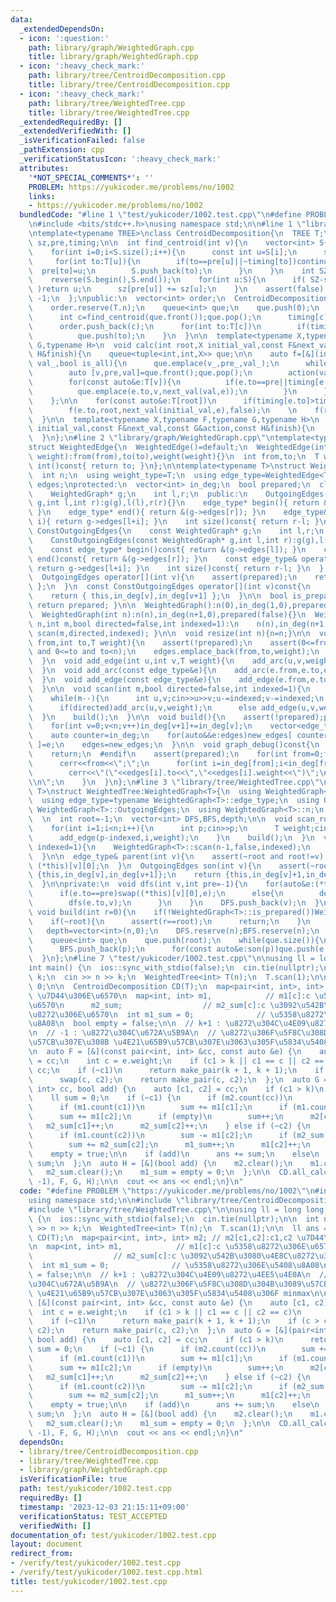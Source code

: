 ```yaml
---
data:
  _extendedDependsOn:
  - icon: ':question:'
    path: library/graph/WeightedGraph.cpp
    title: library/graph/WeightedGraph.cpp
  - icon: ':heavy_check_mark:'
    path: library/tree/CentroidDecomposition.cpp
    title: library/tree/CentroidDecomposition.cpp
  - icon: ':heavy_check_mark:'
    path: library/tree/WeightedTree.cpp
    title: library/tree/WeightedTree.cpp
  _extendedRequiredBy: []
  _extendedVerifiedWith: []
  _isVerificationFailed: false
  _pathExtension: cpp
  _verificationStatusIcon: ':heavy_check_mark:'
  attributes:
    '*NOT_SPECIAL_COMMENTS*': ''
    PROBLEM: https://yukicoder.me/problems/no/1002
    links:
    - https://yukicoder.me/problems/no/1002
  bundledCode: "#line 1 \"test/yukicoder/1002.test.cpp\"\n#define PROBLEM \"https://yukicoder.me/problems/no/1002\"\
    \n#include <bits/stdc++.h>\nusing namespace std;\n\n#line 1 \"library/tree/CentroidDecomposition.cpp\"\
    \ntemplate<typename TREE>\nclass CentroidDecomposition{\n  TREE T;\n  vector<int>\
    \ sz,pre,timing;\n\n  int find_centroid(int v){\n    vector<int> S{v};\n    pre[v]=-1;\n\
    \    for(int i=0;i<S.size();i++){\n      const int u=S[i];\n      sz[u]=1;\n \
    \     for(int to:T[u]){\n        if(to==pre[u]||~timing[to])continue;\n      \
    \  pre[to]=u;\n        S.push_back(to);\n      }\n    }\n    int SZ=S.size();\n\
    \    reverse(S.begin(),S.end());\n    for(int u:S){\n      if( SZ-sz[u] <= SZ/2\
    \ )return u;\n      sz[pre[u]] += sz[u];\n    }\n    assert(false);\n    return\
    \ -1;\n  };\npublic:\n  vector<int> order;\n  CentroidDecomposition(TREE T):T(T),sz(T.n),pre(T.n),timing(T.n,-1){\n\
    \    order.reserve(T.n);\n    queue<int> que;\n    que.push(0);\n    while(que.size()){\n\
    \      int c=find_centroid(que.front());que.pop();\n      timing[c]=order.size();\n\
    \      order.push_back(c);\n      for(int to:T[c])\n        if(timing[to]<0)\n\
    \          que.push(to);\n    }\n  }\n\n  template<typename X,typename F,typename\
    \ G,typename H>\n  void calc(int root,X initial_val,const F&next_val,const G&action,const\
    \ H&finish){\n    queue<tuple<int,int,X>> que;\n\n    auto f=[&](int v_,int pre_,X\
    \ val_,bool is_all){\n      que.emplace(v_,pre_,val_);\n      while(que.size()){\n\
    \        auto [v,pre,val]=que.front();que.pop();\n        action(val,is_all);\n\
    \        for(const auto&e:T[v]){\n          if(e.to==pre||timing[e.to]<=timing[root])continue;\n\
    \          que.emplace(e.to,v,next_val(val,e));\n        }\n      }\n      finish(is_all);\n\
    \    };\n\n    for(const auto&e:T[root])\n      if(timing[e.to]>timing[root])\n\
    \        f(e.to,root,next_val(initial_val,e),false);\n    \n    f(root,-1,initial_val,true);\n\
    \  }\n\n  template<typename X,typename F,typename G,typename H>\n  void all_calc(X\
    \ initial_val,const F&next_val,const G&action,const H&finish){\n    for(int i=0;i<T.n;i++)calc(i,initial_val,next_val,action,finish);\n\
    \  }\n};\n#line 2 \"library/graph/WeightedGraph.cpp\"\ntemplate<typename T>\n\
    struct WeightedEdge{\n  WeightedEdge()=default;\n  WeightedEdge(int from,int to,T\
    \ weight):from(from),to(to),weight(weight){}\n  int from,to;\n  T weight;\n  operator\
    \ int()const{ return to; }\n};\n\ntemplate<typename T>\nstruct WeightedGraph{\n\
    \  int n;\n  using weight_type=T;\n  using edge_type=WeightedEdge<T>;\n  vector<edge_type>\
    \ edges;\nprotected:\n  vector<int> in_deg;\n  bool prepared;\n  class OutgoingEdges{\n\
    \    WeightedGraph* g;\n    int l,r;\n  public:\n    OutgoingEdges(WeightedGraph*\
    \ g,int l,int r):g(g),l(l),r(r){}\n    edge_type* begin(){ return &(g->edges[l]);\
    \ }\n    edge_type* end(){ return &(g->edges[r]); }\n    edge_type& operator[](int\
    \ i){ return g->edges[l+i]; }\n    int size()const{ return r-l; }\n  };\n  class\
    \ ConstOutgoingEdges{\n    const WeightedGraph* g;\n    int l,r;\n  public:\n\
    \    ConstOutgoingEdges(const WeightedGraph* g,int l,int r):g(g),l(l),r(r){}\n\
    \    const edge_type* begin()const{ return &(g->edges[l]); }\n    const edge_type*\
    \ end()const{ return &(g->edges[r]); }\n    const edge_type& operator[](int i)const{\
    \ return g->edges[l+i]; }\n    int size()const{ return r-l; }\n  };\npublic:\n\
    \  OutgoingEdges operator[](int v){\n    assert(prepared);\n    return { this,in_deg[v],in_deg[v+1]\
    \ };\n  }\n  const ConstOutgoingEdges operator[](int v)const{\n    assert(prepared);\n\
    \    return { this,in_deg[v],in_deg[v+1] };\n  }\n\n  bool is_prepared()const{\
    \ return prepared; }\n\n  WeightedGraph():n(0),in_deg(1,0),prepared(false){}\n\
    \  WeightedGraph(int n):n(n),in_deg(n+1,0),prepared(false){}\n  WeightedGraph(int\
    \ n,int m,bool directed=false,int indexed=1):\n    n(n),in_deg(n+1,0),prepared(false){\
    \ scan(m,directed,indexed); }\n\n  void resize(int n){n=n;}\n\n  void add_arc(int\
    \ from,int to,T weight){\n    assert(!prepared);\n    assert(0<=from and from<n\
    \ and 0<=to and to<n);\n    edges.emplace_back(from,to,weight);\n    in_deg[from+1]++;\n\
    \  }\n  void add_edge(int u,int v,T weight){\n    add_arc(u,v,weight);\n    add_arc(v,u,weight);\n\
    \  }\n  void add_arc(const edge_type&e){\n    add_arc(e.from,e.to,e.weight);\n\
    \  }\n  void add_edge(const edge_type&e){\n    add_edge(e.from,e.to,e.weight);\n\
    \  }\n\n  void scan(int m,bool directed=false,int indexed=1){\n    edges.reserve(directed?m:2*m);\n\
    \    while(m--){\n      int u,v;cin>>u>>v;u-=indexed;v-=indexed;\n      T weight;cin>>weight;\n\
    \      if(directed)add_arc(u,v,weight);\n      else add_edge(u,v,weight);\n  \
    \  }\n    build();\n  }\n\n  void build(){\n    assert(!prepared);prepared=true;\n\
    \    for(int v=0;v<n;v++)in_deg[v+1]+=in_deg[v];\n    vector<edge_type> new_edges(in_deg.back());\n\
    \    auto counter=in_deg;\n    for(auto&&e:edges)new_edges[ counter[e.from]++\
    \ ]=e;\n    edges=new_edges;\n  }\n\n  void graph_debug()const{\n  #ifndef __DEBUG\n\
    \    return;\n  #endif\n    assert(prepared);\n    for(int from=0;from<n;from++){\n\
    \      cerr<<from<<\";\";\n      for(int i=in_deg[from];i<in_deg[from+1];i++)\n\
    \        cerr<<\"(\"<<edges[i].to<<\",\"<<edges[i].weight<<\")\";\n      cerr<<\"\
    \\n\";\n    }\n  }\n};\n#line 3 \"library/tree/WeightedTree.cpp\"\ntemplate<typename\
    \ T>\nstruct WeightedTree:WeightedGraph<T>{\n  using WeightedGraph<T>::WeightedGraph;\n\
    \  using edge_type=typename WeightedGraph<T>::edge_type;\n  using OutgoingEdges=typename\
    \ WeightedGraph<T>::OutgoingEdges;\n  using WeightedGraph<T>::n;\n  using WeightedGraph<T>::in_deg;\n\
    \  \n  int root=-1;\n  vector<int> DFS,BFS,depth;\n\n  void scan_root(int indexed=1){\n\
    \    for(int i=1;i<n;i++){\n      int p;cin>>p;\n      T weight;cin>>weight;\n\
    \      add_edge(p-indexed,i,weight);\n    }\n    build();\n  }\n  void scan(int\
    \ indexed=1){\n    WeightedGraph<T>::scan(n-1,false,indexed);\n    build();\n\
    \  }\n\n  edge_type& parent(int v){\n    assert(~root and root!=v);\n    return\
    \ (*this)[v][0];\n  }\n  OutgoingEdges son(int v){\n    assert(~root);\n    if(v==root)return\
    \ {this,in_deg[v],in_deg[v+1]};\n    return {this,in_deg[v]+1,in_deg[v+1]};\n\
    \  }\n\nprivate:\n  void dfs(int v,int pre=-1){\n    for(auto&e:(*this)[v]){\n\
    \      if(e.to==pre)swap((*this)[v][0],e);\n      else{\n        depth[e.to]=depth[v]+1;\n\
    \        dfs(e.to,v);\n      }\n    }\n    DFS.push_back(v);\n  }\npublic:\n \
    \ void build(int r=0){\n    if(!WeightedGraph<T>::is_prepared())WeightedGraph<T>::build();\n\
    \    if(~root){\n      assert(r==root);\n      return;\n    }\n    root=r;\n \
    \   depth=vector<int>(n,0);\n    DFS.reserve(n);BFS.reserve(n);\n    dfs(root);\n\
    \    queue<int> que;\n    que.push(root);\n    while(que.size()){\n      int p=que.front();que.pop();\n\
    \      BFS.push_back(p);\n      for(const auto&e:son(p))que.push(e.to);\n    }\n\
    \  }\n};\n#line 7 \"test/yukicoder/1002.test.cpp\"\n\nusing ll = long long;\n\n\
    int main() {\n  ios::sync_with_stdio(false);\n  cin.tie(nullptr);\n\n  int n,\
    \ k;\n  cin >> n >> k;\n  WeightedTree<int> T(n);\n  T.scan(1);\n\n  ll ans =\
    \ 0;\n\n  CentroidDecomposition CD(T);\n  map<pair<int, int>, int> m2; // m2[c1,c2]:c1,c2\
    \ \u7D44\u306E\u6570\n  map<int, int> m1,            // m1[c]:c \u5358\u8272\u306E\
    \u6570\n      m2_sum;                  // m2_sum[c]:c \u3092\u542B\u3080\u4E8C\
    \u8272\u306E\u6570\n  int m1_sum = 0;              // \u5358\u8272\u306E\u5408\
    \u8A08\n  bool empty = false;\n\n  // k+1 : \u8272\u304C\u4E09\u8272\u4EE5\u4E0A\
    \n  // -1 : \u8272\u304C\u672A\u5B9A\n  // \u8272\u306F\u5F8C\u308D\u304B\u3089\
    \u57CB\u307E\u308B \u4E21\u65B9\u57CB\u307E\u3063\u305F\u5834\u5408\u306F minmax\n\
    \n  auto F = [&](const pair<int, int> &cc, const auto &e) {\n    auto [c1, c2]\
    \ = cc;\n    int c = e.weight;\n    if (c1 > k || c1 == c || c2 == c)\n      return\
    \ cc;\n    if (~c1)\n      return make_pair(k + 1, k + 1);\n    if (c > c2)\n\
    \      swap(c, c2);\n    return make_pair(c, c2);\n  };\n  auto G = [&](pair<int,\
    \ int> cc, bool add) {\n    auto [c1, c2] = cc;\n    if (c1 > k)\n      return;\n\
    \    ll sum = 0;\n    if (~c1) {\n      if (m2.count(cc))\n        sum += m2[cc];\n\
    \      if (m1.count(c1))\n        sum += m1[c1];\n      if (m1.count(c2))\n  \
    \      sum += m1[c2];\n      if (empty)\n        sum++;\n      m2[cc]++;\n   \
    \   m2_sum[c1]++;\n      m2_sum[c2]++;\n    } else if (~c2) {\n      sum += m1_sum;\n\
    \      if (m1.count(c2))\n        sum -= m1[c2];\n      if (m2_sum.count(c2))\n\
    \        sum += m2_sum[c2];\n      m1_sum++;\n      m1[c2]++;\n    } else\n  \
    \    empty = true;\n\n    if (add)\n      ans += sum;\n    else\n      ans -=\
    \ sum;\n  };\n  auto H = [&](bool add) {\n    m2.clear();\n    m1.clear();\n \
    \   m2_sum.clear();\n    m1_sum = empty = 0;\n  };\n\n  CD.all_calc(make_pair(-1,\
    \ -1), F, G, H);\n\n  cout << ans << endl;\n}\n"
  code: "#define PROBLEM \"https://yukicoder.me/problems/no/1002\"\n#include <bits/stdc++.h>\n\
    using namespace std;\n\n#include \"library/tree/CentroidDecomposition.cpp\"\n\
    #include \"library/tree/WeightedTree.cpp\"\n\nusing ll = long long;\n\nint main()\
    \ {\n  ios::sync_with_stdio(false);\n  cin.tie(nullptr);\n\n  int n, k;\n  cin\
    \ >> n >> k;\n  WeightedTree<int> T(n);\n  T.scan(1);\n\n  ll ans = 0;\n\n  CentroidDecomposition\
    \ CD(T);\n  map<pair<int, int>, int> m2; // m2[c1,c2]:c1,c2 \u7D44\u306E\u6570\
    \n  map<int, int> m1,            // m1[c]:c \u5358\u8272\u306E\u6570\n      m2_sum;\
    \                  // m2_sum[c]:c \u3092\u542B\u3080\u4E8C\u8272\u306E\u6570\n\
    \  int m1_sum = 0;              // \u5358\u8272\u306E\u5408\u8A08\n  bool empty\
    \ = false;\n\n  // k+1 : \u8272\u304C\u4E09\u8272\u4EE5\u4E0A\n  // -1 : \u8272\
    \u304C\u672A\u5B9A\n  // \u8272\u306F\u5F8C\u308D\u304B\u3089\u57CB\u307E\u308B\
    \ \u4E21\u65B9\u57CB\u307E\u3063\u305F\u5834\u5408\u306F minmax\n\n  auto F =\
    \ [&](const pair<int, int> &cc, const auto &e) {\n    auto [c1, c2] = cc;\n  \
    \  int c = e.weight;\n    if (c1 > k || c1 == c || c2 == c)\n      return cc;\n\
    \    if (~c1)\n      return make_pair(k + 1, k + 1);\n    if (c > c2)\n      swap(c,\
    \ c2);\n    return make_pair(c, c2);\n  };\n  auto G = [&](pair<int, int> cc,\
    \ bool add) {\n    auto [c1, c2] = cc;\n    if (c1 > k)\n      return;\n    ll\
    \ sum = 0;\n    if (~c1) {\n      if (m2.count(cc))\n        sum += m2[cc];\n\
    \      if (m1.count(c1))\n        sum += m1[c1];\n      if (m1.count(c2))\n  \
    \      sum += m1[c2];\n      if (empty)\n        sum++;\n      m2[cc]++;\n   \
    \   m2_sum[c1]++;\n      m2_sum[c2]++;\n    } else if (~c2) {\n      sum += m1_sum;\n\
    \      if (m1.count(c2))\n        sum -= m1[c2];\n      if (m2_sum.count(c2))\n\
    \        sum += m2_sum[c2];\n      m1_sum++;\n      m1[c2]++;\n    } else\n  \
    \    empty = true;\n\n    if (add)\n      ans += sum;\n    else\n      ans -=\
    \ sum;\n  };\n  auto H = [&](bool add) {\n    m2.clear();\n    m1.clear();\n \
    \   m2_sum.clear();\n    m1_sum = empty = 0;\n  };\n\n  CD.all_calc(make_pair(-1,\
    \ -1), F, G, H);\n\n  cout << ans << endl;\n}\n"
  dependsOn:
  - library/tree/CentroidDecomposition.cpp
  - library/tree/WeightedTree.cpp
  - library/graph/WeightedGraph.cpp
  isVerificationFile: true
  path: test/yukicoder/1002.test.cpp
  requiredBy: []
  timestamp: '2023-12-03 21:15:11+09:00'
  verificationStatus: TEST_ACCEPTED
  verifiedWith: []
documentation_of: test/yukicoder/1002.test.cpp
layout: document
redirect_from:
- /verify/test/yukicoder/1002.test.cpp
- /verify/test/yukicoder/1002.test.cpp.html
title: test/yukicoder/1002.test.cpp
---
```

